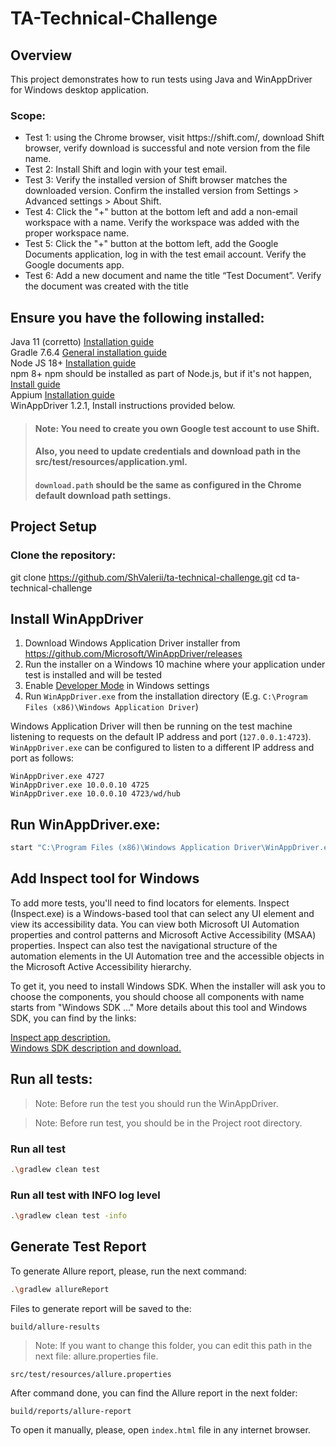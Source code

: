 # TA-Technical-Challenge
## Overview
This project demonstrates how to run tests using Java and WinAppDriver for Windows desktop application.
### Scope:
<ul>
<li>Test 1: using the Chrome browser, visit https://shift.com/, download Shift browser,
verify download is successful and note version from the file name.</li>
<li>Test 2: Install Shift and login with your test email.</li>
<li>Test 3: Verify the installed version of Shift browser matches the downloaded
version. Confirm the installed version from Settings > Advanced settings > About
Shift.</li>
<li>Test 4: Click the "+" button at the bottom left and add a non-email workspace with a
name. Verify the workspace was added with the proper workspace name.</li>
<li>Test 5: Click the "+" button at the bottom left, add the Google Documents
application, log in with the test email account. Verify the Google documents app.</li>
<li>Test 6: Add a new document and name the title “Test Document”. Verify the
document was created with the title</li>
</ul>

## Ensure you have the following installed:
Java 11 (corretto) [Installation guide](https://docs.aws.amazon.com/corretto/latest/corretto-11-ug/windows-install.html) <br>
Gradle 7.6.4 [General installation guide](https://gradle.org/install/) <br>
Node JS 18+ [Installation guide](https://nodejs.org/en/download/package-manager) <br>
npm 8+ npm should be installed as part of Node.js, but if it's not happen, [Install guide](https://docs.npmjs.com/cli/v10/commands/npm-install) <br>
Appium [Installation guide](https://appium.io/docs/en/2.6/quickstart/install/) <br>
WinAppDriver 1.2.1, Install instructions provided below. <br>


> #### Note: You need to create you own Google test account to use Shift.
> #### Also, you need to update credentials and download path in the src/test/resources/application.yml.
> #### `download.path` should be the same as configured in the Chrome default download path settings.

## Project Setup
### Clone the repository:
git clone https://github.com/ShValerii/ta-technical-challenge.git
cd ta-technical-challenge

## Install WinAppDriver
1. Download Windows Application Driver installer from <https://github.com/Microsoft/WinAppDriver/releases>
2. Run the installer on a Windows 10 machine where your application under test is installed and will be tested
3. Enable [Developer Mode](https://docs.microsoft.com/en-us/windows/uwp/get-started/enable-your-device-for-development) in Windows settings
4. Run `WinAppDriver.exe` from the installation directory (E.g. `C:\Program Files (x86)\Windows Application Driver`)

Windows Application Driver will then be running on the test machine listening to requests on the default IP address and port (`127.0.0.1:4723`).
`WinAppDriver.exe` can be configured to listen to a different IP address and port as follows:

```
WinAppDriver.exe 4727
WinAppDriver.exe 10.0.0.10 4725
WinAppDriver.exe 10.0.0.10 4723/wd/hub
```

## Run WinAppDriver.exe:
```bash
start "C:\Program Files (x86)\Windows Application Driver\WinAppDriver.exe"
```

## Add Inspect tool for Windows
To add more tests, you'll need to find locators for elements.
Inspect (Inspect.exe) is a Windows-based tool that can select any UI element and view its accessibility data.
You can view both Microsoft UI Automation properties and control patterns and Microsoft Active Accessibility (MSAA) properties.
Inspect can also test the navigational structure of the automation elements in the UI Automation tree and the accessible objects in the Microsoft Active Accessibility hierarchy.

To get it, you need to install Windows SDK.
When the installer will ask you to choose the components, you should choose all components with name starts from "Windows SDK ..."
More details about this tool and Windows SDK, you can find by the links:

[Inspect app description.](https://learn.microsoft.com/en-us/windows/win32/winauto/inspect-objects) <br>
[Windows SDK description and download.](https://developer.microsoft.com/en-us/windows/downloads/windows-sdk/)


## Run all tests:

> Note: Before run the test you should run the WinAppDriver.

> Note: Before run test, you should be in the Project root directory.
### Run all test
```bash
.\gradlew clean test
```
### Run all test with INFO log level
```bash
.\gradlew clean test -info
```
## Generate Test Report
To generate Allure report, please, run the next command:
```bash
.\gradlew allureReport
```
Files to generate report will be saved to the:
```
build/allure-results
```
> Note: If you want to change this folder, you can edit this path in the next file: allure.properties file.
```
src/test/resources/allure.properties
```

After command done, you can find the Allure report in the next folder:
```
build/reports/allure-report
```
To open it manually, please, open `index.html` file in any internet browser.

